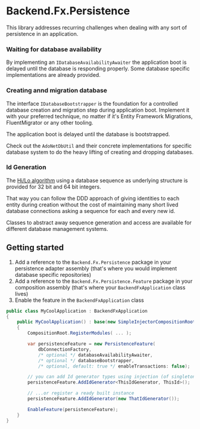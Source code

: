 # Backend.Fx.Persistence

This library addresses recurring challenges when dealing with any sort of persistence in an application.

### Waiting for database availability

By implementing an `IDatabaseAvailabilityAwaiter` the application boot is delayed until the database is responding properly. Some database specific implementations are already provided.

### Creating annd migration database

The interface `IDatabaseBootstrapper` is the foundation for a controlled database creation and migration step during application boot. Implement it with your preferred technique, no matter if it's Entity Framework Migrations, FluentMigrator or any other tooling.

The application boot is delayed until the database is bootstrapped.

Check out the `AdoNetDbUtil` and their concrete implementations for specific database system to do the heavy lifting of creating and dropping databases.

### Id Generation

The [Hi/Lo algorithm](https://en.wikipedia.org/wiki/Hi/Lo_algorithm) using a database sequence as underlying structure is provided for 32 bit and 64 bit integers.

That way you can follow the DDD approach of giving identities to each entity during creation without the cost of maintaining many short lived database connections asking a sequence for each and every new id.

Classes to abstract away sequence generation and access are available for different database management systems.

## Getting started

1. Add a reference to the `Backend.Fx.Persistence` package in your persistence adapter assembly (that's where you would implement database specific repositories)
1. Add a reference to the `Backend.Fx.Persistence.Feature` package in your composition assembly (that's where your `BackendFxApplication` class lives)
1. Enable the feature in the `BackendFxApplication` class

```csharp
public class MyCoolApplication : BackendFxApplication
{
    public MyCoolApplication() : base(new SimpleInjectorCompositionRoot(), new ExceptionLogger(), GetAssemblies())
    {
        CompositionRoot.RegisterModules( ... );

        var persistenceFeature = new PersistenceFeature(
            dbConnectionFactory, 
            /* optional */ databaseAvailabilityAwaiter,
            /* optional */ databaseBootstrapper,
            /* optional, default: true */ enableTransactions: false);

        // you can add Id generator types using injection (of singletons)...
        persistenceFeature.AddIdGenerator<ThisIdGenerator, ThisId>();

        // ...or register a ready built instance
        persistenceFeature.AddIdGenerator(new ThatIdGenerator());

        EnableFeature(persistenceFeature);
    }
}
```



